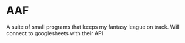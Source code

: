 # AAF
A suite of small programs that keeps my fantasy league on track. Will connect to googlesheets with their API
